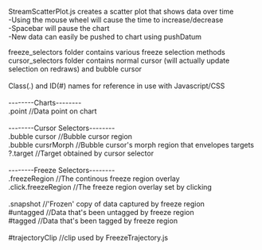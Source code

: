 StreamScatterPlot.js creates a scatter plot that shows data over time<br />
	-Using the mouse wheel will cause the time to increase/decrease<br />
	-Spacebar will pause the chart<br />
	-New data can easily be pushed to chart using pushDatum<br />

freeze_selectors folder contains various freeze selection methods<br />
cursor_selectors folder contains normal cursor (will actually update selection on redraws) and bubble cursor<br />
<br />
Class(.) and ID(#) names for reference in use with Javascript/CSS<br />
<br />
--------Charts--------<br />
.point //Data point on chart<br />
<br />
--------Cursor Selectors--------<br />
.bubble cursor //Bubble cursor region<br />
.bubble cursrMorph //Bubble cursor's morph region that envelopes targets<br />
?.target //Target obtained by cursor selector<br />
<br />
--------Freeze Selectors--------<br />
.freezeRegion //The continous freeze region overlay<br />
.click.freezeRegion //The freeze region overlay set by clicking<br />
<br />
.snapshot //'Frozen' copy of data captured by freeze region<br />
#untagged //Data that's been untagged by freeze region<br />
#tagged //Data that's been tagged by freeze region<br />
<br />
#trajectoryClip //clip used by FreezeTrajectory.js<br />
